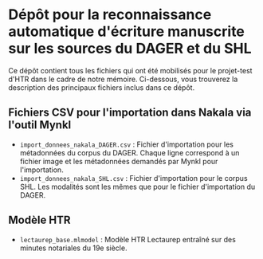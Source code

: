 # Dépôt pour la reconnaissance automatique d'écriture manuscrite sur les sources du DAGER et du SHL

Ce dépôt contient tous les fichiers qui ont été mobilisés pour le projet-test d'HTR dans le cadre de notre mémoire. Ci-dessous, vous trouverez la description des principaux fichiers inclus dans ce dépôt.

## Fichiers CSV pour l'importation dans Nakala via l'outil Mynkl

- `import_donnees_nakala_DAGER.csv` : Fichier d'importation pour les métadonnées du corpus du DAGER. Chaque ligne correspond à un fichier image et les métadonnées demandés par Mynkl pour l'importation. 
- `import_donnees_nakala_SHL.csv` : Fichier d'importation pour le corpus SHL. Les modalités sont les mêmes que pour le fichier d'importation du DAGER. 

## Modèle HTR

- `lectaurep_base.mlmodel` : Modèle HTR Lectaurep entraîné sur des minutes notariales du 19e siècle. 

